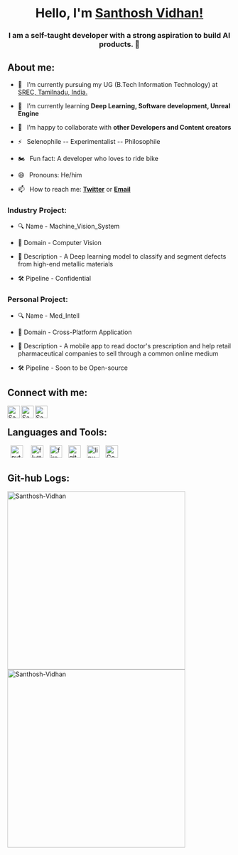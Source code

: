 <h1 align="center"> Hello, I'm <a href="https://www.youtube.com/channel/UC25iW4sjKv3XJvTqdl-7MPg">Santhosh Vidhan!</a></h1>
<h3 align="center">I am a self-taught developer with a strong aspiration to build AI products. 🤞</h3>


## About me:
- 🔭 &ensp;I’m currently pursuing my UG (B.Tech Information Technology) at [SREC, Tamilnadu, India.](https://www.srec.ac.in/) 

- 🌱 &ensp;I’m currently learning **Deep Learning, Software development, Unreal Engine**

- 👯 &ensp;I’m happy to collaborate with **other Developers and Content creators**

- ⚡ &ensp;Selenophile -- Experimentalist -- Philosophile

- 🏍 &ensp;Fun fact: A developer who loves to ride bike

- 😄 &ensp;Pronouns:  He/him

- 📫 &ensp;How to reach me: [**Twitter**][twitter] or [**Email**][email]



### Industry Project:
  - 🔍  Name - Machine_Vision_System

  - 🔬  Domain - Computer Vision

  - 📃  Description - A Deep learning model to classify and segment defects from high-end metallic materials 

  - 🛠   Pipeline - Confidential 

### Personal Project:
  - 🔍  Name - Med_Intell

  - 🔬  Domain - Cross-Platform Application 

  - 📃  Description - A mobile app to read doctor's prescription and help retail pharmaceutical companies to sell through a common online medium 

  - 🛠  Pipeline - Soon to be Open-source


## Connect with me:


[<img align="left" alt="Santhosh Vidhan | YouTube" width="28px" src="https://firebasestorage.googleapis.com/v0/b/web-johannesmilke.appspot.com/o/other%2Fsocial%2Fyoutube.png?alt=media" />][youtube]
[<img align="left" alt="Santhosh Vidhan | Twitter" width="28px" src="https://firebasestorage.googleapis.com/v0/b/web-johannesmilke.appspot.com/o/other%2Fsocial%2Ftwitter.png?alt=media" />][twitter]
[<img align="left" alt="Santhosh Vidhan | LinkedIn" width="28px" src="https://firebasestorage.googleapis.com/v0/b/web-johannesmilke.appspot.com/o/other%2Fsocial%2Flinkedin.png?alt=media" />][linkedin]


<br />

## Languages and Tools:

<p align="left"> &ensp;<img src="https://www.vectorlogo.zone/logos/python/python-icon.svg" alt="python" width="28" height="28"/> &ensp;&ensp;<img src="https://www.vectorlogo.zone/logos/flutterio/flutterio-icon.svg" alt="flutter" width="28" height="28"/>&ensp;&ensp;<img src="https://www.vectorlogo.zone/logos/firebase/firebase-icon.svg" alt="firebase" width="28" height="28"/>&ensp;&ensp;<img src="https://www.vectorlogo.zone/logos/git-scm/git-scm-icon.svg" alt="git" width="28" height="28"/>&ensp;&ensp;<img src="https://www.vectorlogo.zone/logos/linux/linux-icon.svg" alt="linux" width="28" height="28"/>&ensp;&ensp;<img src="https://www.vectorlogo.zone/logos/google_analytics/google_analytics-icon.svg" alt="Google Analytics" width="28" height="28"/></p>

## Git-hub Logs: 

<p><img align="left" src="https://github-readme-stats.vercel.app/api/top-langs/?username=Santhosh-vidhan&layout=compact&hide=html" width='400' alt="Santhosh-Vidhan" /> <img align="center" src="https://github-readme-stats.vercel.app/api?username=Santhosh-vidhan&show_icons=true" width='400' alt="Santhosh-Vidhan" /></p>


[twitter]: https://twitter.com/intent/follow?original_referer=https://twitter.com/VidhanSanthosh&screen_name=VidhanSanthosh
[youtube]: https://www.youtube.com/channel/UC25iW4sjKv3XJvTqdl-7MPg
[linkedin]: https://www.linkedin.com/in/santhosh-vidhan-2608/
[github]: https://github.com/Santhosh-vidhan
[email]: mailto:santhosh.vidhan26@gmail.com


